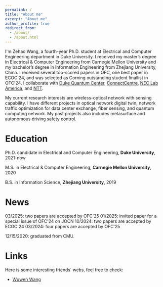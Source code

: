 ```yaml
---
permalink: /
title: "About me"
excerpt: "About me"
author_profile: true
redirect_from: 
  - /about/
  - /about.html
---
```


I'm Zehao Wang, a fourth-year Ph.D. student at Electrical and Computer Engineering department in Duke University. I received my master’s degree in Electrical & Computer Engineering from Carnegie Mellon University and my bachelor’s degree in Information Engineering from Zhejiang University, China. I received several top-scored papers in OFC, one best paper in ECOC'24, and was selected as Corning outstanding student finallist in OFC'24. I collaborate with [Duke Quantum Center](link), [ConnectCentre](link), [NEC Lab America](link), and [NTT](link).

My current research interests are wireless-optical network with sensing capability. I have different projects in optical network digital twin, network traffic optimization for data center exchange, fiber sensing, and quantum computing network. My past projects also includes metasurface and autonomous driving safety control. 

# Education
Ph.D. candidate in Electrical and Computer Engineering, **Duke University**, 2021-now

M.S. in Electrical & Computer Engineering, **Carnegie Mellon University**, 2020

B.S. in Information Science, **Zhejiang University**, 2019 

# News


03/2025: two papers are accepted by OFC'25
01/2025: invited paper for a special issue of OFC'24 on JOCN
10/2024: two papers are accepted by ECOC'24
03/2024: four papers are accepted by OFC'25



12/15/2020: graduated from CMU.

# Links

Here is some interesting friends' webs, feel free to check:

- [Wuwen Wang](https://wuwenw.github.io/)

